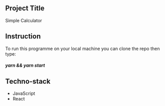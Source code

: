 ## Project Title

Simple Calculator

## Instruction

To run this programme on your local machine you can clone the repo then type:

##### yarn && yarn start

## Techno-stack

- JavaScript
- React

